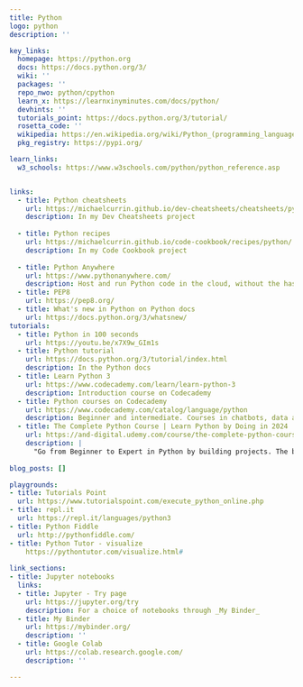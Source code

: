 ```yaml
---
title: Python
logo: python
description: ''

key_links:
  homepage: https://python.org
  docs: https://docs.python.org/3/
  wiki: ''
  packages: ''
  repo_nwo: python/cpython
  learn_x: https://learnxinyminutes.com/docs/python/
  devhints: ''
  tutorials_point: https://docs.python.org/3/tutorial/
  rosetta_code: ''
  wikipedia: https://en.wikipedia.org/wiki/Python_(programming_language)
  pkg_registry: https://pypi.org/

learn_links:
  w3_schools: https://www.w3schools.com/python/python_reference.asp


links:
  - title: Python cheatsheets
    url: https://michaelcurrin.github.io/dev-cheatsheets/cheatsheets/python/
    description: In my Dev Cheatsheets project
  
  - title: Python recipes
    url: https://michaelcurrin.github.io/code-cookbook/recipes/python/
    description: In my Code Cookbook project
    
  - title: Python Anywhere
    url: https://www.pythonanywhere.com/
    description: Host and run Python code in the cloud, without the hassle of managing infrastructure like on AWS. A convenient way to run Python and shell scripts in the cloud on schedule or host a web app using your choice of framework like Flask or Django. MySQL is available on the free tier, Postgres for paid, and of course SQLite works well for simple cases. There are also interactive consoles for Python, Bash, and MySQL - you can even live share your view by giving someone a link.
  - title: PEP8
    url: https://pep8.org/
  - title: What's new in Python on Python docs
    url: https://docs.python.org/3/whatsnew/
tutorials:
  - title: Python in 100 seconds
    url: https://youtu.be/x7X9w_GIm1s
  - title: Python tutorial
    url: https://docs.python.org/3/tutorial/index.html
    description: In the Python docs
  - title: Learn Python 3
    url: https://www.codecademy.com/learn/learn-python-3
    description: Introduction course on Codecademy
  - title: Python courses on Codecademy
    url: https://www.codecademy.com/catalog/language/python
    description: Beginner and intermediate. Courses in chatbots, data analysis, blockchain, visualizing data, language analysis, and more.
  - title: The Complete Python Course | Learn Python by Doing in 2024
    url: https://and-digital.udemy.com/course/the-complete-python-course/
    description: |
      "Go from Beginner to Expert in Python by building projects. The best investment for your Python journey!"
    
blog_posts: []

playgrounds:
- title: Tutorials Point
  url: https://www.tutorialspoint.com/execute_python_online.php
- title: repl.it
  url: https://repl.it/languages/python3
- title: Python Fiddle
  url: http://pythonfiddle.com/
- title: Python Tutor - visualize
    https://pythontutor.com/visualize.html#
    
link_sections:
- title: Jupyter notebooks
  links:
  - title: Jupyter - Try page
    url: https://jupyter.org/try
    description: For a choice of notebooks through _My Binder_
  - title: My Binder
    url: https://mybinder.org/
    description: ''
  - title: Google Colab
    url: https://colab.research.google.com/
    description: ''

---
```



